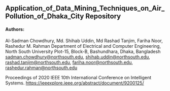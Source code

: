 ## Application_of_Data_Mining_Techniques_on_Air_Pollution_of_Dhaka_City Repository

#### Authors:
Al-Sadman Chowdhury, Md. Shihab Uddin, Md Rashad Tanjim, Fariha Noor, Rashedur M. Rahman
Department of Electrical and Computer Engineering, North South University
Plot-15, Block-B, Bashundhara, Dhaka, Bangladesh
sadman.chowdhury@northsouth.edu, shihab.uddin@northsouth.edu, rashad.tanjim@northsouth.edu, fariha.noor@northsouth.edu, rashedur.rahman@northsouth.edu



Proceedings of 2020 IEEE 10th International Conference on Intelligent Systems.
https://ieeexplore.ieee.org/abstract/document/9200125/
